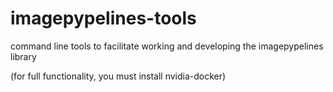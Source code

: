 # imagepypelines-tools
command line tools to facilitate working and developing the imagepypelines library

(for full functionality, you must install nvidia-docker)
